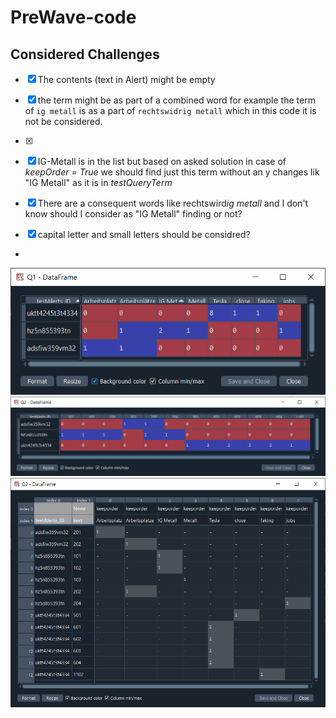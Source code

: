 # PreWave-code
## Considered Challenges
- [x] The contents (text in Alert) might be empty
- [x] the term might be as part of a combined word for example the term of ```ig metall``` is as a part of ```rechtswidrig metall``` which in this code it is not be considered.
- [x]



- [x] IG-Metall is in the list but based on asked solution in case of *keepOrder = True* we should find just this term without an y changes lik "IG Metall" as it is in *testQueryTerm*
- [x] There are a consequent words like rechtswird*ig metall* and I don't know should I consider as "IG Metall" finding or not?
- [x] capital letter and small letters should be considred?
- 
![Q1](https://github.com/m-r-tanha/PreWave-code/blob/main/Q1.png)
![Q2](https://github.com/m-r-tanha/PreWave-code/blob/main/Q2.png)
![Q3](https://github.com/m-r-tanha/PreWave-code/blob/main/Q3.png)
